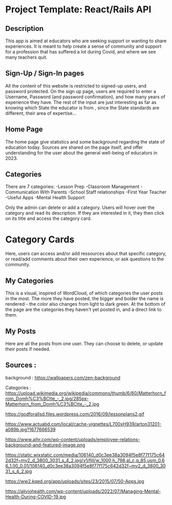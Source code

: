 # Project Template: React/Rails API

## Description

This app is aimed at educators who are seeking support or wanting to share experiences. It is meant to help create a sense of community and support for a profession that has suffered a lot during Covid, and where we see many teachers quit.

## Sign-Up / Sign-In pages

All the content of this website is restricted to signed-up users, and password protected. On the sign up page, users are required to enter a Username, Password (and password confirmation), and how many years of experience they have. The rest of the input are just interesting as far as knowing which State the educator is from , since the State standards are different, their area of expertise...

## Home Page

The home page give statistics and some background regarding the state of education today. Sources are shared on the page itself, and offer understanding for the user about the general well-being of educators in 2023.

## Categories

There are 7 categories:
-Lesson Prep
-Classroom Management
-Communication With Parents
-School Staff relationships
-First Year Teacher
-Useful Apps
-Mental Health Support

Only the admin can delete or add a category. Users will hover over the category and read its description. If they are interested in it, they then click on its title and access the category card.

# Category Cards

Here, users can access and/or add ressources about that specific category, or read/add comments about their own experience, or ask questions to the community. 

## My Categories

This is a visual, inspired of WordCloud, of which categories the user posts in the most. The more they have posted, the bigger and bolder the name is rendered - the color also changes from light to dark green. At the bottom of the page are the categories they haven't yet posted in, and a direct link to them.

## My Posts

Here are all the posts from one user. They can choose to delete, or update their posts if needed.

## Sources :

background : https://wallpapers.com/zen-background

Categories : https://upload.wikimedia.org/wikipedia/commons/thumb/6/60/Matterhorn_from_Domh%C3%BCtte_-_2.jpg/285px-Matterhorn_from_Domh%C3%BCtte_-_2.jpg

https://godforallsd.files.wordpress.com/2016/09/lessonplans2.gif

https://www.actuabd.com/local/cache-vignettes/L700xH939/arton31201-a089b.jpg?1677666539

https://www.aihr.com/wp-content/uploads/employee-relations-background-and-featured-image.png

https://static.wixstatic.com/media/106140_d0c3ee38a3094f5e8f77f175c642d32f~mv2_d_3800_3031_s_4_2.jpg/v1/fill/w_1000,h_798,al_c,q_85,usm_0.66_1.00_0.01/106140_d0c3ee38a3094f5e8f77f175c642d32f~mv2_d_3800_3031_s_4_2.jpg

https://ww2.kqed.org/app/uploads/sites/23/2015/07/50-Apps.jpg

https://aliviohealth.com/wp-content/uploads/2022/07/Managing-Mental-Health-During-COVID-19.jpg
